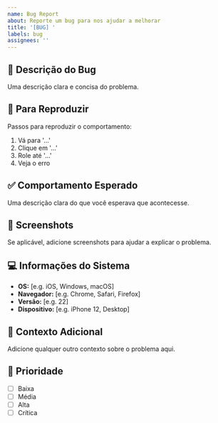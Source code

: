 ```yaml
---
name: Bug Report
about: Reporte um bug para nos ajudar a melhorar
title: '[BUG] '
labels: bug
assignees: ''
---
```


## 🐛 **Descrição do Bug**
Uma descrição clara e concisa do problema.

## 🔄 **Para Reproduzir**
Passos para reproduzir o comportamento:
1. Vá para '...'
2. Clique em '...'
3. Role até '...'
4. Veja o erro

## ✅ **Comportamento Esperado**
Uma descrição clara do que você esperava que acontecesse.

## 📱 **Screenshots**
Se aplicável, adicione screenshots para ajudar a explicar o problema.

## 💻 **Informações do Sistema**
- **OS:** [e.g. iOS, Windows, macOS]
- **Navegador:** [e.g. Chrome, Safari, Firefox]
- **Versão:** [e.g. 22]
- **Dispositivo:** [e.g. iPhone 12, Desktop]

## 🔧 **Contexto Adicional**
Adicione qualquer outro contexto sobre o problema aqui.

## 🎯 **Prioridade**
- [ ] Baixa
- [ ] Média
- [ ] Alta
- [ ] Crítica 